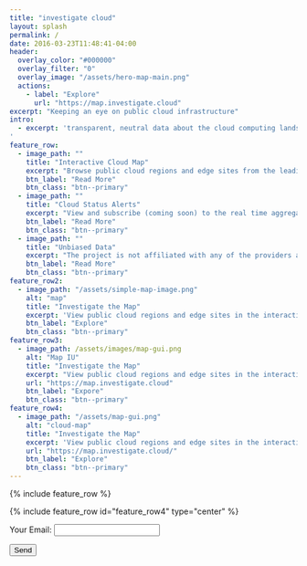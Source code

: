 ```yaml
---
title: "investigate cloud"
layout: splash
permalink: /
date: 2016-03-23T11:48:41-04:00
header:
  overlay_color: "#000000"
  overlay_filter: "0"
  overlay_image: "/assets/hero-map-main.png"
  actions:
    - label: "Explore"
      url: "https://map.investigate.cloud"
excerpt: "Keeping an eye on public cloud infrastructure"
intro: 
  - excerpt: 'transparent, neutral data about the cloud computing landscape
'
feature_row:
  - image_path: ""
    title: "Interactive Cloud Map"
    excerpt: "Browse public cloud regions and edge sites from the leading cloud infrastructure providers around the world."
    btn_label: "Read More"
    btn_class: "btn--primary" 
  - image_path: ""
    title: "Cloud Status Alerts"
    excerpt: "View and subscribe (coming soon) to the real time aggregated feed of public cloud status alerts and updates."
    btn_label: "Read More"
    btn_class: "btn--primary"
  - image_path: ""
    title: "Unbiased Data"
    excerpt: "The project is not affiliated with any of the providers and will never accept any compensation in return for improving data"
    btn_label: "Read More"
    btn_class: "btn--primary"
feature_row2:
  - image_path: "/assets/simple-map-image.png"
    alt: "map"
    title: "Investigate the Map"
    excerpt: 'View public cloud regions and edge sites in the interactive map'
    btn_label: "Explore"
    btn_class: "btn--primary"
feature_row3:
  - image_path: /assets/images/map-gui.png
    alt: "Map IU"
    title: "Investigate the Map"
    excerpt: "View public cloud regions and edge sites in the interactive map"
    url: "https://map.investigate.cloud"
    btn_label: "Expore"
    btn_class: "btn--primary"
feature_row4:
  - image_path: "/assets/map-gui.png"
    alt: "cloud-map"
    title: "Investigate the Map"
    excerpt: 'View public cloud regions and edge sites in the interactive map'
    url: "https://map.investigate.cloud/"
    btn_label: "Explore"
    btn_class: "btn--primary"
---
```


{% include feature_row %}

{% include feature_row id="feature_row4" type="center" %}

<form name="contact" method="POST" data-netlify="true">
  <p>
    <label>Your Email: <input type="email" name="email" /></label>
  </p>
  <p>
    <button type="submit">Send</button>
  </p>
</form>
